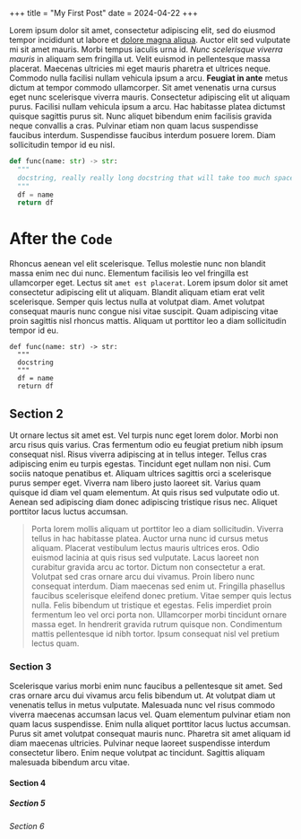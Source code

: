 +++
title = "My First Post"
date = 2024-04-22
+++

Lorem ipsum dolor sit amet, consectetur adipiscing elit, sed do eiusmod tempor incididunt ut labore et [dolore magna aliqua](https://google.com). Auctor elit sed vulputate mi sit amet mauris. Morbi tempus iaculis urna id. *Nunc scelerisque viverra mauris* in aliquam sem fringilla ut. Velit euismod in pellentesque massa placerat. Maecenas ultricies mi eget mauris pharetra et ultrices neque. Commodo nulla facilisi nullam vehicula ipsum a arcu. **Feugiat in ante** metus dictum at tempor commodo ullamcorper. Sit amet venenatis urna cursus eget nunc scelerisque viverra mauris. Consectetur adipiscing elit ut aliquam purus. Facilisi nullam vehicula ipsum a arcu. Hac habitasse platea dictumst quisque sagittis purus sit. Nunc aliquet bibendum enim facilisis gravida neque convallis a cras. Pulvinar etiam non quam lacus suspendisse faucibus interdum. Suspendisse faucibus interdum posuere lorem. Diam sollicitudin tempor id eu nisl.

```python
def func(name: str) -> str:
  """
  docstring, really really long docstring that will take too much space and will go over the allotted column width
  """
  df = name
  return df
```

# After the `Code`

Rhoncus aenean vel elit scelerisque. Tellus molestie nunc non blandit massa enim nec dui nunc. Elementum facilisis leo vel fringilla est ullamcorper eget. Lectus sit `amet est placerat`. Lorem ipsum dolor sit amet consectetur adipiscing elit ut aliquam. Blandit aliquam etiam erat velit scelerisque. Semper quis lectus nulla at volutpat diam. Amet volutpat consequat mauris nunc congue nisi vitae suscipit. Quam adipiscing vitae proin sagittis nisl rhoncus mattis. Aliquam ut porttitor leo a diam sollicitudin tempor id eu.

```python,linenos,linenostart=8
def func(name: str) -> str:
  """
  docstring
  """
  df = name
  return df
```

## Section 2

Ut ornare lectus sit amet est. Vel turpis nunc eget lorem dolor. Morbi non arcu risus quis varius. Cras fermentum odio eu feugiat pretium nibh ipsum consequat nisl. Risus viverra adipiscing at in tellus integer. Tellus cras adipiscing enim eu turpis egestas. Tincidunt eget nullam non nisi. Cum sociis natoque penatibus et. Aliquam ultrices sagittis orci a scelerisque purus semper eget. Viverra nam libero justo laoreet sit. Varius quam quisque id diam vel quam elementum. At quis risus sed vulputate odio ut. Aenean sed adipiscing diam donec adipiscing tristique risus nec. Aliquet porttitor lacus luctus accumsan.

> Porta lorem mollis aliquam ut porttitor leo a diam sollicitudin. Viverra tellus in hac habitasse platea. Auctor urna nunc id cursus metus aliquam. Placerat vestibulum lectus mauris ultrices eros. Odio euismod lacinia at quis risus sed vulputate. Lacus laoreet non curabitur gravida arcu ac tortor. Dictum non consectetur a erat. Volutpat sed cras ornare arcu dui vivamus. Proin libero nunc consequat interdum. Diam maecenas sed enim ut. Fringilla phasellus faucibus scelerisque eleifend donec pretium. Vitae semper quis lectus nulla. Felis bibendum ut tristique et egestas. Felis imperdiet proin fermentum leo vel orci porta non. Ullamcorper morbi tincidunt ornare massa eget. In hendrerit gravida rutrum quisque non. Condimentum mattis pellentesque id nibh tortor. Ipsum consequat nisl vel pretium lectus quam.

### Section 3

Scelerisque varius morbi enim nunc faucibus a pellentesque sit amet. Sed cras ornare arcu dui vivamus arcu felis bibendum ut. At volutpat diam ut venenatis tellus in metus vulputate. Malesuada nunc vel risus commodo viverra maecenas accumsan lacus vel. Quam elementum pulvinar etiam non quam lacus suspendisse. Enim nulla aliquet porttitor lacus luctus accumsan. Purus sit amet volutpat consequat mauris nunc. Pharetra sit amet aliquam id diam maecenas ultricies. Pulvinar neque laoreet suspendisse interdum consectetur libero. Enim neque volutpat ac tincidunt. Sagittis aliquam malesuada bibendum arcu vitae.

#### Section 4

##### Section 5

###### Section 6